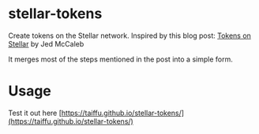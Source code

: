 # stellar-tokens
Create tokens on the Stellar network. 
Inspired by this blog post: [Tokens on Stellar](https://www.stellar.org/blog/tokens-on-stellar/) by Jed McCaleb

It merges most of the steps mentioned in the post into a simple form.

# Usage
Test it out here [https://taiffu.github.io/stellar-tokens/](https://taiffu.github.io/stellar-tokens/)
